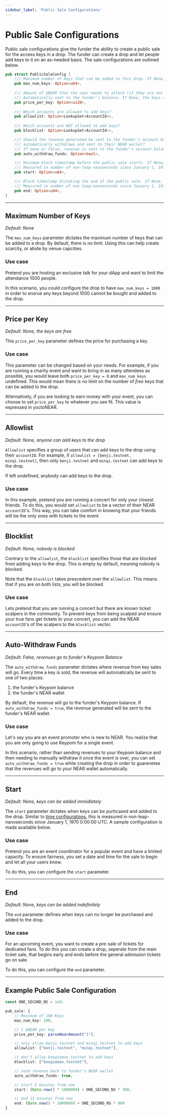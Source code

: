 ```yaml
---
sidebar_label: 'Public Sale Configurations'
---
```

# Public Sale Configurations
Public sale configurations give the funder the ability to create a public sale for the access keys in a drop.
The funder can create a drop and let people add keys to it on an as-needed basis. The sale configurations are outlined below.

```rust
pub struct PublicSaleConfig {
    /// Maximum number of keys that can be added to this drop. If None, there is no max.
    pub max_num_keys: Option<u64>,
 
    /// Amount of $NEAR that the user needs to attach (if they are not the funder) on top of costs. This amount will be
    /// Automatically sent to the funder's balance. If None, the keys are free to the public.
    pub price_per_key: Option<u128>,
 
    /// Which accounts are allowed to add keys?
    pub allowlist: Option<LookupSet<AccountId>>,
 
    /// Which accounts are NOT allowed to add keys?
    pub blocklist: Option<LookupSet<AccountId>>,

    /// Should the revenue generated be sent to the funder's account balance or
    /// automatically withdrawn and sent to their NEAR wallet?
    /// If none or false, revenue is sent to the funder's account balance
    pub auto_withdraw_funds: Option<bool>,

    /// Minimum block timestamp before the public sale starts. If None, keys can be added immediately
    /// Measured in number of non-leap-nanoseconds since January 1, 1970 0:00:00 UTC.
    pub start: Option<u64>,

    /// Block timestamp dictating the end of the public sale. If None, keys can be added indefinitely
    /// Measured in number of non-leap-nanoseconds since January 1, 1970 0:00:00 UTC.
    pub end: Option<u64>,
}
```                

---

## Maximum Number of Keys
*Default: None*  

The `max_num_keys` parameter dictates the maximum number of keys that can be added to a drop. By default, there is no limit. Using this can help create scarcity, or abide by venue capcities. 

### Use case
Pretend you are hosting an exclusive talk for your dApp and want to limit the attendance 1000 people. 

In this scenario, you could configure the drop to have `max_num_keys = 1000` in order to ensrue any keys beyond 1000 cannot be bought and added to the drop.  

---

## Price per Key
*Default: None, the keys are free*  

This `price_per_key` parameter defines the price for purchasing a key. 

### Use case
This parameter can be changed based on your needs. For example, if you are running a charity event and want to bring in as many attendees as possible, you would leave both `price_per_key = 0` and  `max_num_keys` undefined. This would mean there is no limit on the number of *free* keys that can be added to the drop. 

Alternatively, if you are looking to earn money with your event, you can choose to set `price_per_key` to whatever you see fit. This value is expressed in yoctoNEAR.

---

## Allowlist 
*Default: None, anyone can add keys to the drop*  

`Allowlist` specifies a group of users that can add keys to the drop using their `accountID`. For example, if `allowlist = [benji.testnet, minqi.testnet]`, then only `benji.testnet` and `minqi.testnet` can add keys to the drop. 

If left undefined, anybody can add keys to the drop.

### Use case
In this example, pretend you are running a concert for only your closest friends. To do this, you would set `allowlist` to be a vector of their NEAR `accountID`'s. This way, you can take comfort in knowing that your friends will be the only ones with tickets to the event.  

---

## Blocklist
*Default: None, nobody is blocked*  

Contrary to the `allowlist`, the `blocklist` specifies those that are blocked from adding keys to the drop. This is empty by default, meaning nobody is blocked.

Note that the `blocklist` takes prescedent over the `allowlist`. This means that if you are on both lists, you will be blocked. 

### Use case
Lets pretend that you are running a concert but there are known ticket scalpers in the community. To prevent keys from being scalped and ensure your true fans get tickets to your concert, you can add the NEAR `accountID`'s of the scalpers to the `blocklist` vector.   

---

## Auto-Withdraw Funds  
*Default: False, revenues go to funder's Keypom Balance*  

The `auto_withdraw_funds` parameter dictates where revenue from key sales will go. Every time a key is sold, the revenue will automatically be sent to one of two places:

1. the funder's Keypom balance  
2. the funder's NEAR wallet  

By default, the revenue will go to the funder's Keypom balance. If `auto_withdraw_funds = true`, the revenue generated will be sent to the funder's NEAR wallet. 

### Use case
Let's say you are an event promoter who is new to NEAR. You realize that you are only going to use Keypom for a single event.

In this scenario, rather than sending revenues to your Keypom balance and then needing to manually withdraw it once the event is over, you can set `auto_withdraw_funds = true` while creating the drop in order to guarenetee that the revenues will go to your NEAR wallet automatically.  

---

## Start
*Default: None, keys can be added immidiately*  

The `start` parameter dictates when keys can be purhcased and added to the drop. Similar to [time configurations](time-customization.md), this is measured in non-leap-nanoseconds since January 1, 1970 0:00:00 UTC. A sample configuration is made available below. 

### Use case
Pretend you are an event coordinator for a popular event and have a limited capacity. To ensure fairness, you set a date and time for the sale to begin and let all your users know.

To do this, you can configure the `start` parameter.  

---

## End 
*Default: None, keys can be added indefinitely*  

The `end` parameter defines when keys can no longer be purchased and added to the drop. 

### Use case
For an upcoming event, you want to create a pre-sale of tickets for dedicated fans. To do this you can create a drop, seperate from the main ticket sale, that begins early and ends before the general admission tickets go on sale. 

To do this, you can configure the `end` parameter.

---


## Example Public Sale Configuration

```ts
const ONE_SECOND_NS = 1e9;

pub_sale: {
    // Maximum of 100 Keys
    max_num_key: 100,

    // 1 $NEAR per key
    price_per_key: parseNearAmount("1"),

    // only allow benji.testnet and minqi.testnet to add keys
    allowlist: ["benji.testnet", "minqi.testnet"],

    // don't allow boogieman.testnet to add keys
    blocklist: ["boogieman.testnet"],

    // send revenue back to funder's NEAR wallet
    auto_withdraw_funds: true,

    // start 5 minutes from now
    start: (Date.now() * 1000000) + ONE_SECOND_NS * 300,

    // end 15 minutes from now
    end: (Date.now() * 1000000) + ONE_SECOND_NS * 900
}

```


